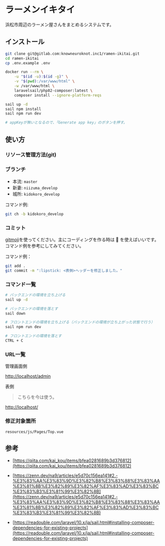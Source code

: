 # ラーメンイキタイ

浜松市周辺のラーメン屋さんをまとめるシステムです。

## インストール

```bash
git clone git@gitlab.com:knowneuroknot.inc1/ramen-ikitai.git
cd ramen-ikitai
cp .env.example .env

docker run --rm \
    -u "$(id -u):$(id -g)" \
    -v "$(pwd):/var/www/html" \
    -w /var/www/html \
    laravelsail/php82-composer:latest \
    composer install --ignore-platform-reqs

sail up -d
sail npm install
sail npm run dev

# appKeyが無いとなるので、「Generate app key」のボタンを押す。
```

## 使い方

### リソース管理方法(git)

### ブランチ

- 本流: `master`
- 新妻: `niizuma_develop`
- 城所: `kidokoro_develop`

コマンド例:

```bash
git ch -b kidokoro_develop
```

### コミット

[gitmoji](https://gitmoji.dev/)を使ってください。主にコーディングを作る時は :lipstick: を使えばいいです。コマンド例を参考にしてみてください。

コマンド例：

```bash
git add .
git commit -m ":lipstick: <表側>ヘッダーを修正しました。"
```

### コマンド一覧

```bash
# バックエンドの環境を立ち上げる
sail up -d

# バックエンドの環境を落とす
sail down

# フロントエンドの環境を立ち上げる（バックエンドの環境が立ち上がった状態で行う）
sail npm run dev

# フロントエンドの環境を落とす
CTRL + C
```

### URL一覧

管理画面側

[http://localhost/admin](http://localhost/admin)

表側

> こちらを今は使う。

[http://localhost/](http://localhost/)

### 修正対象箇所

```plaintext
resources/js/Pages/Top.vue
```

## 参考

- [https://qiita.com/kai_kou/items/bfea0281689b3d376812](https://qiita.com/kai_kou/items/bfea0281689b3d376812)

- [https://zenn.dev/na9/articles/e5d70c156ea141#2.-%E3%83%AA%E3%83%9D%E3%82%B8%E3%83%88%E3%83%AA%E3%81%8B%E3%82%89%E3%82%AF%E3%83%AD%E3%83%BC%E3%83%B3%E3%81%99%E3%82%8B](https://zenn.dev/na9/articles/e5d70c156ea141#2.-%E3%83%AA%E3%83%9D%E3%82%B8%E3%83%88%E3%83%AA%E3%81%8B%E3%82%89%E3%82%AF%E3%83%AD%E3%83%BC%E3%83%B3%E3%81%99%E3%82%8B)

- [https://readouble.com/laravel/10.x/ja/sail.html#installing-composer-dependencies-for-existing-projects](https://readouble.com/laravel/10.x/ja/sail.html#installing-composer-dependencies-for-existing-projects)
